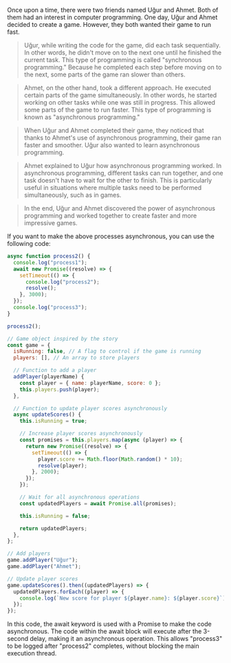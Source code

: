 Once upon a time, there were two friends named Uğur and Ahmet. Both of them had an interest in computer programming. One day, Uğur and Ahmet decided to create a game. However, they both wanted their game to run fast.

> Uğur, while writing the code for the game, did each task sequentially. In other words, he didn't move on to the next one until he finished the current task. This type of programming is called "synchronous programming." Because he completed each step before moving on to the next, some parts of the game ran slower than others.

> Ahmet, on the other hand, took a different approach. He executed certain parts of the game simultaneously. In other words, he started working on other tasks while one was still in progress. This allowed some parts of the game to run faster. This type of programming is known as "asynchronous programming."

> When Uğur and Ahmet completed their game, they noticed that thanks to Ahmet's use of asynchronous programming, their game ran faster and smoother. Uğur also wanted to learn asynchronous programming.

> Ahmet explained to Uğur how asynchronous programming worked. In asynchronous programming, different tasks can run together, and one task doesn't have to wait for the other to finish. This is particularly useful in situations where multiple tasks need to be performed simultaneously, such as in games.

> In the end, Uğur and Ahmet discovered the power of asynchronous programming and worked together to create faster and more impressive games.

If you want to make the above processes asynchronous, you can use the following code:

```javascript
async function process2() {
  console.log("process1");
  await new Promise((resolve) => {
    setTimeout(() => {
      console.log("process2");
      resolve();
    }, 3000);
  });
  console.log("process3");
}

process2();
```

```javascript
// Game object inspired by the story
const game = {
  isRunning: false, // A flag to control if the game is running
  players: [], // An array to store players

  // Function to add a player
  addPlayer(playerName) {
    const player = { name: playerName, score: 0 };
    this.players.push(player);
  },

  // Function to update player scores asynchronously
  async updateScores() {
    this.isRunning = true;

    // Increase player scores asynchronously
    const promises = this.players.map(async (player) => {
      return new Promise((resolve) => {
        setTimeout(() => {
          player.score += Math.floor(Math.random() * 10);
          resolve(player);
        }, 2000);
      });
    });

    // Wait for all asynchronous operations
    const updatedPlayers = await Promise.all(promises);

    this.isRunning = false;

    return updatedPlayers;
  },
};

// Add players
game.addPlayer("Uğur");
game.addPlayer("Ahmet");

// Update player scores
game.updateScores().then((updatedPlayers) => {
  updatedPlayers.forEach((player) => {
    console.log(`New score for player ${player.name}: ${player.score}`);
  });
});
```

In this code, the await keyword is used with a Promise to make the code asynchronous. The code within the await block will execute after the 3-second delay, making it an asynchronous operation. This allows "process3" to be logged after "process2" completes, without blocking the main execution thread.

